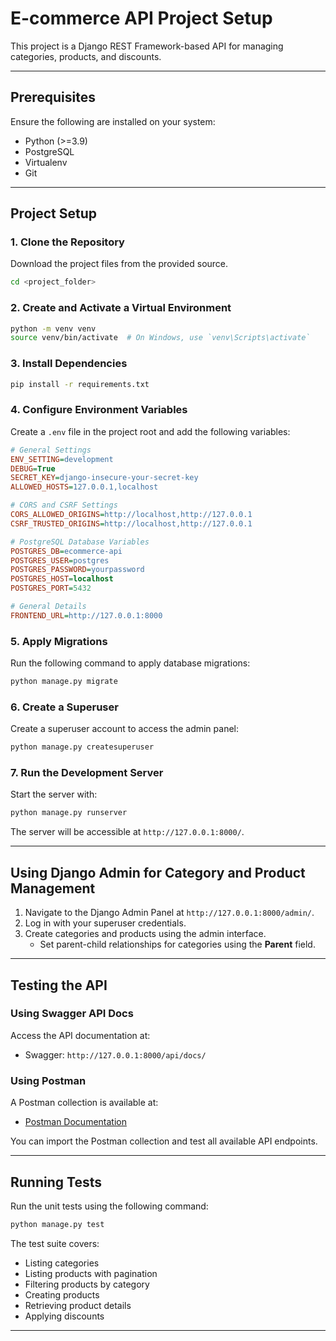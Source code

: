 # E-commerce API Project Setup

This project is a Django REST Framework-based API for managing categories, products, and discounts.

---

## Prerequisites

Ensure the following are installed on your system:

- Python (>=3.9)
- PostgreSQL
- Virtualenv
- Git

---

## Project Setup

### 1. Clone the Repository

Download the project files from the provided source.

```bash
cd <project_folder>
```

### 2. Create and Activate a Virtual Environment

```bash
python -m venv venv
source venv/bin/activate  # On Windows, use `venv\Scripts\activate`
```

### 3. Install Dependencies

```bash
pip install -r requirements.txt
```

### 4. Configure Environment Variables

Create a `.env` file in the project root and add the following variables:

```ini
# General Settings
ENV_SETTING=development
DEBUG=True
SECRET_KEY=django-insecure-your-secret-key
ALLOWED_HOSTS=127.0.0.1,localhost

# CORS and CSRF Settings
CORS_ALLOWED_ORIGINS=http://localhost,http://127.0.0.1
CSRF_TRUSTED_ORIGINS=http://localhost,http://127.0.0.1

# PostgreSQL Database Variables
POSTGRES_DB=ecommerce-api
POSTGRES_USER=postgres
POSTGRES_PASSWORD=yourpassword
POSTGRES_HOST=localhost
POSTGRES_PORT=5432

# General Details
FRONTEND_URL=http://127.0.0.1:8000
```

### 5. Apply Migrations

Run the following command to apply database migrations:

```bash
python manage.py migrate
```

### 6. Create a Superuser

Create a superuser account to access the admin panel:

```bash
python manage.py createsuperuser
```

### 7. Run the Development Server

Start the server with:

```bash
python manage.py runserver
```

The server will be accessible at `http://127.0.0.1:8000/`.

---

## Using Django Admin for Category and Product Management

1. Navigate to the Django Admin Panel at `http://127.0.0.1:8000/admin/`.
2. Log in with your superuser credentials.
3. Create categories and products using the admin interface.
   - Set parent-child relationships for categories using the **Parent** field.

---

## Testing the API

### Using Swagger API Docs

Access the API documentation at:

- Swagger: `http://127.0.0.1:8000/api/docs/`

### Using Postman

A Postman collection is available at:

- [Postman Documentation](https://documenter.getpostman.com/view/12478388/2sAYJ99J1q#d7a7413d-8fd3-4d07-8eb4-261883a8381d)

You can import the Postman collection and test all available API endpoints.

---

## Running Tests

Run the unit tests using the following command:

```bash
python manage.py test
```

The test suite covers:

- Listing categories
- Listing products with pagination
- Filtering products by category
- Creating products
- Retrieving product details
- Applying discounts

---

